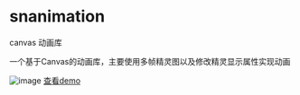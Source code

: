 # snanimation
canvas 动画库

一个基于Canvas的动画库，主要使用多帧精灵图以及修改精灵显示属性实现动画

 ![image](https://yanglang1987500.github.io/SN-Animation/src/Animate/gif/gifbg.jpg)
 <a href="https://yanglang1987500.github.io/SN-Animation/index.html">查看demo</a>